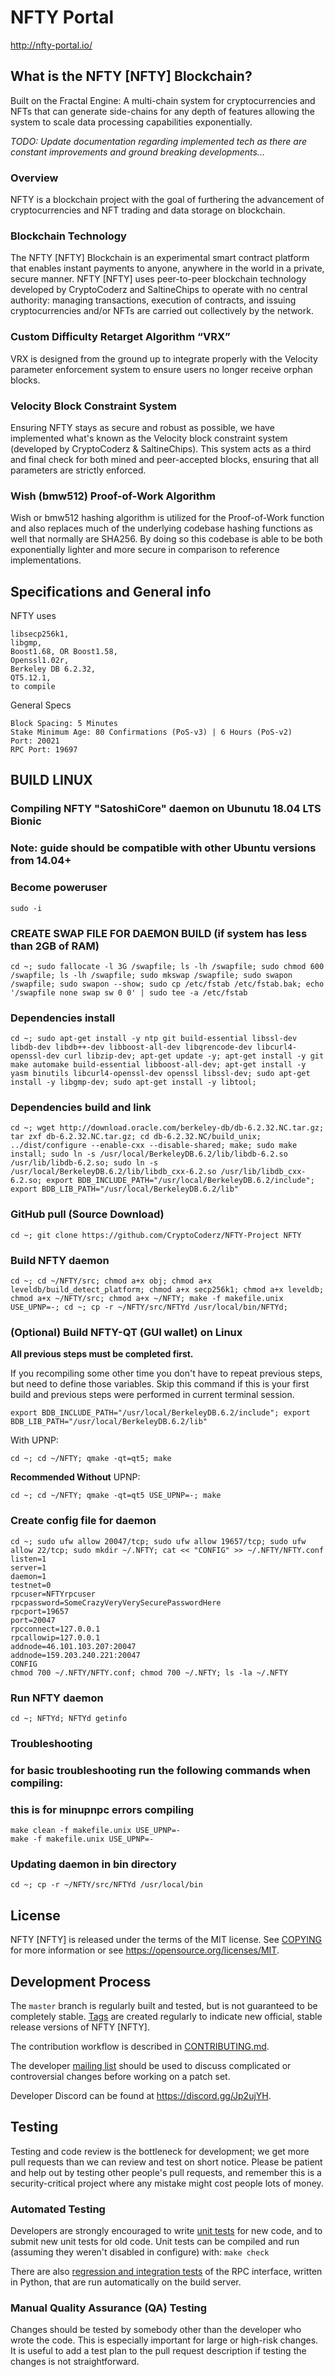 NFTY Portal
===========================================================================================

http://nfty-portal.io/

What is the NFTY [NFTY] Blockchain?
-----------------------------------------
Built on the Fractal Engine: A multi-chain system for cryptocurrencies and NFTs that can generate side-chains for any depth of features allowing the system to scale data processing capabilities exponentially.

*TODO: Update documentation regarding implemented tech as there are constant improvements and ground breaking developments...*

### Overview
NFTY is a blockchain project with the goal of furthering the advancement of cryptocurrencies and NFT trading and data storage on blockchain.

### Blockchain Technology
The NFTY [NFTY] Blockchain is an experimental smart contract platform that enables 
instant payments to anyone, anywhere in the world in a private, secure manner. 
NFTY [NFTY] uses peer-to-peer blockchain technology developed by CryptoCoderz and SaltineChips to operate
with no central authority: managing transactions, execution of contracts, and 
issuing cryptocurrencies and/or NFTs are carried out collectively by the network.

### Custom Difficulty Retarget Algorithm “VRX”
VRX is designed from the ground up to integrate properly with the Velocity parameter enforcement system to ensure users no longer receive orphan blocks.

### Velocity Block Constraint System
Ensuring NFTY stays as secure and robust as possible, we have implemented what's known as the Velocity block constraint system (developed by CryptoCoderz & SaltineChips). This system acts as a third and final check for both mined and peer-accepted blocks, ensuring that all parameters are strictly enforced.

### Wish (bmw512) Proof-of-Work Algorithm
Wish or bmw512 hashing algorithm is utilized for the Proof-of-Work function and also replaces much of the underlying codebase hashing functions as well that normally are SHA256. By doing so this codebase is able to be both exponentially lighter and more secure in comparison to reference implementations.

Specifications and General info
------------------
NFTY uses 

	libsecp256k1,
	libgmp,
	Boost1.68, OR Boost1.58,  
	Openssl1.02r,
	Berkeley DB 6.2.32,
	QT5.12.1,
	to compile


General Specs

	Block Spacing: 5 Minutes
	Stake Minimum Age: 80 Confirmations (PoS-v3) | 6 Hours (PoS-v2)
	Port: 20021
	RPC Port: 19697


BUILD LINUX
-----------
### Compiling NFTY "SatoshiCore" daemon on Ubunutu 18.04 LTS Bionic
### Note: guide should be compatible with other Ubuntu versions from 14.04+

### Become poweruser
```
sudo -i
```
### CREATE SWAP FILE FOR DAEMON BUILD (if system has less than 2GB of RAM)
```
cd ~; sudo fallocate -l 3G /swapfile; ls -lh /swapfile; sudo chmod 600 /swapfile; ls -lh /swapfile; sudo mkswap /swapfile; sudo swapon /swapfile; sudo swapon --show; sudo cp /etc/fstab /etc/fstab.bak; echo '/swapfile none swap sw 0 0' | sudo tee -a /etc/fstab
```

### Dependencies install
```
cd ~; sudo apt-get install -y ntp git build-essential libssl-dev libdb-dev libdb++-dev libboost-all-dev libqrencode-dev libcurl4-openssl-dev curl libzip-dev; apt-get update -y; apt-get install -y git make automake build-essential libboost-all-dev; apt-get install -y yasm binutils libcurl4-openssl-dev openssl libssl-dev; sudo apt-get install -y libgmp-dev; sudo apt-get install -y libtool;
```

### Dependencies build and link
```
cd ~; wget http://download.oracle.com/berkeley-db/db-6.2.32.NC.tar.gz; tar zxf db-6.2.32.NC.tar.gz; cd db-6.2.32.NC/build_unix; ../dist/configure --enable-cxx --disable-shared; make; sudo make install; sudo ln -s /usr/local/BerkeleyDB.6.2/lib/libdb-6.2.so /usr/lib/libdb-6.2.so; sudo ln -s /usr/local/BerkeleyDB.6.2/lib/libdb_cxx-6.2.so /usr/lib/libdb_cxx-6.2.so; export BDB_INCLUDE_PATH="/usr/local/BerkeleyDB.6.2/include"; export BDB_LIB_PATH="/usr/local/BerkeleyDB.6.2/lib"
```

### GitHub pull (Source Download)
```
cd ~; git clone https://github.com/CryptoCoderz/NFTY-Project NFTY
```

### Build NFTY daemon
```
cd ~; cd ~/NFTY/src; chmod a+x obj; chmod a+x leveldb/build_detect_platform; chmod a+x secp256k1; chmod a+x leveldb; chmod a+x ~/NFTY/src; chmod a+x ~/NFTY; make -f makefile.unix USE_UPNP=-; cd ~; cp -r ~/NFTY/src/NFTYd /usr/local/bin/NFTYd;
```

### (Optional) Build NFTY-QT (GUI wallet) on Linux 

**All previous steps must be completed first.**

If you recompiling some other time you don't have to repeat previous steps, but need to define those variables. Skip this command if this is your first build and previous steps were performed in current terminal session.
```
export BDB_INCLUDE_PATH="/usr/local/BerkeleyDB.6.2/include"; export BDB_LIB_PATH="/usr/local/BerkeleyDB.6.2/lib"
```

With UPNP:

```
cd ~; cd ~/NFTY; qmake -qt=qt5; make
```

**Recommended Without** UPNP:

```
cd ~; cd ~/NFTY; qmake -qt=qt5 USE_UPNP=-; make
```



### Create config file for daemon
```
cd ~; sudo ufw allow 20047/tcp; sudo ufw allow 19657/tcp; sudo ufw allow 22/tcp; sudo mkdir ~/.NFTY; cat << "CONFIG" >> ~/.NFTY/NFTY.conf
listen=1
server=1
daemon=1
testnet=0
rpcuser=NFTYrpcuser
rpcpassword=SomeCrazyVeryVerySecurePasswordHere
rpcport=19657
port=20047
rpcconnect=127.0.0.1
rpcallowip=127.0.0.1
addnode=46.101.103.207:20047
addnode=159.203.240.221:20047
CONFIG
chmod 700 ~/.NFTY/NFTY.conf; chmod 700 ~/.NFTY; ls -la ~/.NFTY
```

### Run NFTY daemon
```
cd ~; NFTYd; NFTYd getinfo
```

### Troubleshooting
### for basic troubleshooting run the following commands when compiling:
### this is for minupnpc errors compiling

```
make clean -f makefile.unix USE_UPNP=-
make -f makefile.unix USE_UPNP=-
```
### Updating daemon in bin directory
```
cd ~; cp -r ~/NFTY/src/NFTYd /usr/local/bin
```

License
-------

NFTY [NFTY] is released under the terms of the MIT license. See [COPYING](COPYING) for more
information or see https://opensource.org/licenses/MIT.

Development Process
-------------------

The `master` branch is regularly built and tested, but is not guaranteed to be
completely stable. [Tags](https://github.com/SaltineChips/NFTY/Tags) are created
regularly to indicate new official, stable release versions of NFTY [NFTY].

The contribution workflow is described in [CONTRIBUTING.md](CONTRIBUTING.md).

The developer [mailing list](https://lists.linuxfoundation.org/mailman/listinfo/bitcoin-dev)
should be used to discuss complicated or controversial changes before working
on a patch set.

Developer Discord can be found at https://discord.gg/Jp2ujYH.

Testing
-------

Testing and code review is the bottleneck for development; we get more pull
requests than we can review and test on short notice. Please be patient and help out by testing
other people's pull requests, and remember this is a security-critical project where any mistake might cost people
lots of money.

### Automated Testing

Developers are strongly encouraged to write [unit tests](/doc/unit-tests.md) for new code, and to
submit new unit tests for old code. Unit tests can be compiled and run
(assuming they weren't disabled in configure) with: `make check`

There are also [regression and integration tests](/qa) of the RPC interface, written
in Python, that are run automatically on the build server.

### Manual Quality Assurance (QA) Testing

Changes should be tested by somebody other than the developer who wrote the
code. This is especially important for large or high-risk changes. It is useful
to add a test plan to the pull request description if testing the changes is
not straightforward.
